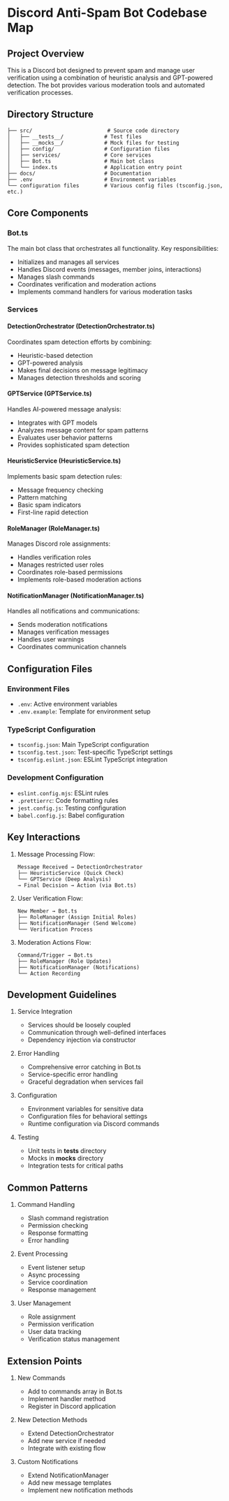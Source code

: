 # Discord Anti-Spam Bot Codebase Map

## Project Overview

This is a Discord bot designed to prevent spam and manage user verification using a combination of heuristic analysis and GPT-powered detection. The bot provides various moderation tools and automated verification processes.

## Directory Structure

```
├── src/                        # Source code directory
│   ├── __tests__/             # Test files
│   ├── __mocks__/             # Mock files for testing
│   ├── config/                # Configuration files
│   ├── services/              # Core services
│   ├── Bot.ts                 # Main bot class
│   └── index.ts               # Application entry point
├── docs/                      # Documentation
├── .env                       # Environment variables
└── configuration files        # Various config files (tsconfig.json, etc.)
```

## Core Components

### Bot.ts

The main bot class that orchestrates all functionality. Key responsibilities:

- Initializes and manages all services
- Handles Discord events (messages, member joins, interactions)
- Manages slash commands
- Coordinates verification and moderation actions
- Implements command handlers for various moderation tasks

### Services

#### DetectionOrchestrator (DetectionOrchestrator.ts)

Coordinates spam detection efforts by combining:

- Heuristic-based detection
- GPT-powered analysis
- Makes final decisions on message legitimacy
- Manages detection thresholds and scoring

#### GPTService (GPTService.ts)

Handles AI-powered message analysis:

- Integrates with GPT models
- Analyzes message content for spam patterns
- Evaluates user behavior patterns
- Provides sophisticated spam detection

#### HeuristicService (HeuristicService.ts)

Implements basic spam detection rules:

- Message frequency checking
- Pattern matching
- Basic spam indicators
- First-line rapid detection

#### RoleManager (RoleManager.ts)

Manages Discord role assignments:

- Handles verification roles
- Manages restricted user roles
- Coordinates role-based permissions
- Implements role-based moderation actions

#### NotificationManager (NotificationManager.ts)

Handles all notifications and communications:

- Sends moderation notifications
- Manages verification messages
- Handles user warnings
- Coordinates communication channels

## Configuration Files

### Environment Files

- `.env`: Active environment variables
- `.env.example`: Template for environment setup

### TypeScript Configuration

- `tsconfig.json`: Main TypeScript configuration
- `tsconfig.test.json`: Test-specific TypeScript settings
- `tsconfig.eslint.json`: ESLint TypeScript integration

### Development Configuration

- `eslint.config.mjs`: ESLint rules
- `.prettierrc`: Code formatting rules
- `jest.config.js`: Testing configuration
- `babel.config.js`: Babel configuration

## Key Interactions

1. Message Processing Flow:

   ```
   Message Received → DetectionOrchestrator
   ├── HeuristicService (Quick Check)
   └── GPTService (Deep Analysis)
   → Final Decision → Action (via Bot.ts)
   ```

2. User Verification Flow:

   ```
   New Member → Bot.ts
   ├── RoleManager (Assign Initial Roles)
   ├── NotificationManager (Send Welcome)
   └── Verification Process
   ```

3. Moderation Actions Flow:
   ```
   Command/Trigger → Bot.ts
   ├── RoleManager (Role Updates)
   ├── NotificationManager (Notifications)
   └── Action Recording
   ```

## Development Guidelines

1. Service Integration

   - Services should be loosely coupled
   - Communication through well-defined interfaces
   - Dependency injection via constructor

2. Error Handling

   - Comprehensive error catching in Bot.ts
   - Service-specific error handling
   - Graceful degradation when services fail

3. Configuration

   - Environment variables for sensitive data
   - Configuration files for behavioral settings
   - Runtime configuration via Discord commands

4. Testing
   - Unit tests in **tests** directory
   - Mocks in **mocks** directory
   - Integration tests for critical paths

## Common Patterns

1. Command Handling

   - Slash command registration
   - Permission checking
   - Response formatting
   - Error handling

2. Event Processing

   - Event listener setup
   - Async processing
   - Service coordination
   - Response management

3. User Management
   - Role assignment
   - Permission verification
   - User data tracking
   - Verification status management

## Extension Points

1. New Commands

   - Add to commands array in Bot.ts
   - Implement handler method
   - Register in Discord application

2. New Detection Methods

   - Extend DetectionOrchestrator
   - Add new service if needed
   - Integrate with existing flow

3. Custom Notifications
   - Extend NotificationManager
   - Add new message templates
   - Implement new notification methods
